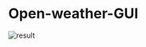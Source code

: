 # Open-weather-GUI

![result](https://user-images.githubusercontent.com/53147926/126805505-4f23afab-5e7d-4800-aee6-4267d89e328a.png)
